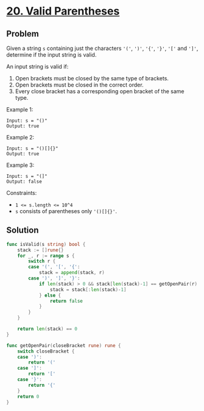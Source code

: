 # [20. Valid Parentheses](https://leetcode.com/problems/valid-parentheses/)

## Problem

Given a string `s` containing just the characters `'('`, `')'`, `'{'`, `'}'`, `'['` and `']'`, determine if the input string is valid.

An input string is valid if:

1. Open brackets must be closed by the same type of brackets.
2. Open brackets must be closed in the correct order.
3. Every close bracket has a corresponding open bracket of the same type.
 

Example 1:

```
Input: s = "()"
Output: true
```

Example 2:

```
Input: s = "()[]{}"
Output: true
```

Example 3:

```
Input: s = "(]"
Output: false
``` 

Constraints:

- `1 <= s.length <= 10^4`
- `s` consists of parentheses only `'()[]{}'`.

## Solution

```go
func isValid(s string) bool {
	stack := []rune{}
	for _, r := range s {
		switch r {
		case '(', '[', '{':
			stack = append(stack, r)
		case ')', ']', '}':
			if len(stack) > 0 && stack[len(stack)-1] == getOpenPair(r) {
				stack = stack[:len(stack)-1]
			} else {
				return false
			}
		}
	}

	return len(stack) == 0
}

func getOpenPair(closeBracket rune) rune {
	switch closeBracket {
	case ')':
		return '('
	case ']':
		return '['
	case '}':
		return '{'
	}
	return 0
}
```